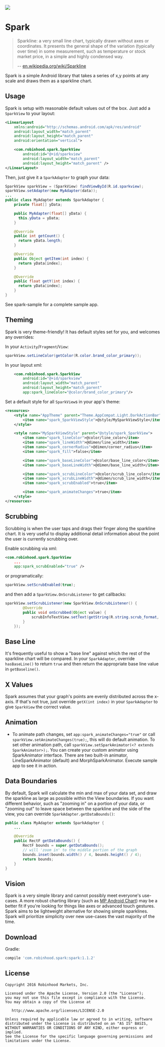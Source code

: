 ![](images/sample.png)

Spark
======

> Sparkline: a very small line chart, typically drawn without axes or coordinates. It presents the
> general shape of the variation (typically over time) in some measurement, such as temperature or
> stock market price, in a simple and highly condensed way.
>
> -- [en.wikipedia.org/wiki/Sparkline](https://en.wikipedia.org/wiki/Sparkline)

Spark is a simple Android library that takes a series of x,y points at any scale and draws them as a
sparkline chart.


Usage
-----

Spark is setup with reasonable default values out of the box. Just add a `SparkView` to your layout:

```xml
<LinearLayout
    xmlns:android="http://schemas.android.com/apk/res/android"
    android:layout_width="match_parent"
    android:layout_height="match_parent"
    android:orientation="vertical">

    <com.robinhood.spark.SparkView
        android:id="@+id/sparkview"
        android:layout_width="match_parent"
        android:layout_height="match_parent" />
</LinearLayout>
```

Then, just give it a `SparkAdapter` to graph your data:

```java
SparkView sparkView = (SparkView) findViewById(R.id.sparkview);
sparkView.setAdapter(new MyAdapter(data));
...
public class MyAdapter extends SparkAdapter {
    private float[] yData;

    public MyAdapter(float[] yData) {
      this.yData = yData;
    }

    @Override
    public int getCount() {
      return yData.length;
    }

    @Override
    public Object getItem(int index) {
      return yData[index];
    }

    @Override
    public float getY(int index) {
      return yData[index];
    }
}
```

See spark-sample for a complete sample app.

Theming
-------
Spark is very theme-friendly! It has default styles set for you, and welcomes any overrides:

In your `Activity`/`Fragment`/`View`:
```java
sparkView.setLineColor(getColor(R.color.brand_color_primary));
```

In your layout xml:
```xml
    <com.robinhood.spark.SparkView
        android:id="@+id/sparkview"
        android:layout_width="match_parent"
        android:layout_height="match_parent"
        app:spark_lineColor="@color/brand_color_primary"/>
```

Set a default style for all `SparkView`s in your app's theme:
```xml
<resources>
    <style name="AppTheme" parent="Theme.AppCompat.Light.DarkActionBar">
        <item name="spark_SparkViewStyle">@style/MySparkViewStyle</item>
    </style>

    <style name="MySparkViewStyle" parent="@style/spark_SparkView">
        <item name="spark_lineColor">@color/line_color</item>
        <item name="spark_lineWidth">@dimen/line_width</item>
        <item name="spark_cornerRadius">@dimen/corner_radius</item>
        <item name="spark_fill">false</item>

        <item name="spark_baseLineColor">@color/base_line_color</item>
        <item name="spark_baseLineWidth">@dimen/base_line_width</item>

        <item name="spark_scrubLineColor">@color/scrub_line_color</item>
        <item name="spark_scrubLineWidth">@dimen/scrub_line_width</item>
        <item name="spark_scrubEnabled">true</item>

        <item name="spark_animateChanges">true</item>
    </style>
</resources>

```

Scrubbing
---------
Scrubbing is when the user taps and drags their finger along the sparkline chart. It is very useful
to display additional detail information about the point the user is currently scrubbing over.

Enable scrubbing via xml:
```xml
<com.robinhood.spark.SparkView
    ...
    app:spark_scrubEnabled="true" />
```

or programatically:
```java
sparkView.setScrubEnabled(true);
```
and then add a `SparkView.OnScrubListener` to get callbacks:
```java
sparkView.setScrubListener(new SparkView.OnScrubListener() {
        @Override
        public void onScrubbed(Object value) {
            scrubInfoTextView.setText(getString(R.string.scrub_format, value));
        }
    });
```

Base Line
---------
It's frequently useful to show a "base line" against which the rest of the sparkline chart will be
compared. In your `SparkAdapter`, override `hasBaseLine()` to return `true` and then return the
appropriate base line value in `getBaseline()`.

X Values
--------
Spark assumes that your graph's points are evenly distributed across the x-axis. If that's not true,
just override `getX(int index)` in your `SparkAdapter` to give `SparkView` the correct value.

Animation
---------
- To animate path changes, set `app:spark_animateChanges="true"` or call `sparkView.setAnimateChanges(true);`, this will do default animation.
To set other animation path, call `sparkView.setSparkAnimator(<? extends SparkAnimator>);`.
You can create your custom animator using SparkAnimator interface.
There are two built-in animator, LineSparkAnimator (default) and MorphSparkAnimator. Execute sample app to see it in action.

Data Boundaries
---------------
By default, Spark will calculate the min and max of your data set, and draw the sparkline as large as
possible within the View boundaries. If you want different behavior, such as "zooming in" on a portion
of your data, or "zooming out" to leave space between the sparkline and the side of the view, you
can override `SparkAdapter.getDataBounds()`:

```java
public class MyAdapter extends SparkAdapter {
    ...

    @Override
    public RectF getDataBounds() {
        RectF bounds = super.getDataBounds();
        // will 'zoom in' to the middle portion of the graph
        bounds.inset(bounds.width() / 4, bounds.height() / 4);
        return bounds;
    }
}
```

Vision
-------
Spark is a very simple library and cannot possibly meet everyone's use-cases. A more robust charting
library (such as [MP Android Chart](https://github.com/PhilJay/MPAndroidChart)) may be a better fit
if you're looking for things like axes or advanced touch gestures. Spark aims to be lightweight
alternative for showing simple sparklines. Spark will prioritize simplicity over new use-cases the
vast majority of the time.

Download
--------

Gradle:

```groovy
compile 'com.robinhood.spark:spark:1.1.2'
```


License
--------

    Copyright 2016 Robinhood Markets, Inc.

    Licensed under the Apache License, Version 2.0 (the "License");
    you may not use this file except in compliance with the License.
    You may obtain a copy of the License at

       http://www.apache.org/licenses/LICENSE-2.0

    Unless required by applicable law or agreed to in writing, software
    distributed under the License is distributed on an "AS IS" BASIS,
    WITHOUT WARRANTIES OR CONDITIONS OF ANY KIND, either express or implied.
    See the License for the specific language governing permissions and
    limitations under the License.
